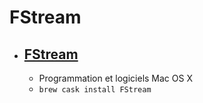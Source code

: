 # FStream
- [FStream](https://www.sourcemac.com/?page=fstream)
  - 
  - Programmation et logiciels Mac OS X
  - `brew cask install FStream`
